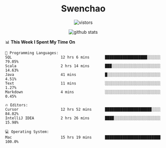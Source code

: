 <h1 align="center">Swenchao</h3>

<p align="center">
  <img src="https://visitor-badge.glitch.me/badge?page_id=Swenchao" alt="vistors" />
</p>

<p align="center">
  <img src="https://github-readme-stats.vercel.app/api?username=Swenchao&count_private=true&show_icons=true&theme=vue-dark&hide_title=true" alt="github stats" />
</p>

<!--START_SECTION:waka-->
📊 **This Week I Spent My Time On** 

```text
💬 Programming Languages: 
SQL                      12 hrs 6 mins       ███████████████████░░░░░░   79.05% 
Scala                    2 hrs 14 mins       ███░░░░░░░░░░░░░░░░░░░░░░   14.63% 
Java                     41 mins             █░░░░░░░░░░░░░░░░░░░░░░░░   4.51% 
Text                     11 mins             ░░░░░░░░░░░░░░░░░░░░░░░░░   1.27% 
Markdown                 4 mins              ░░░░░░░░░░░░░░░░░░░░░░░░░   0.45%

🔥 Editors: 
Cursor                   12 hrs 52 mins      █████████████████████░░░░   84.02% 
IntelliJ IDEA            2 hrs 26 mins       ████░░░░░░░░░░░░░░░░░░░░░   15.98%

💻 Operating System: 
Mac                      15 hrs 19 mins      █████████████████████████   100.0%

```


<!--END_SECTION:waka-->
